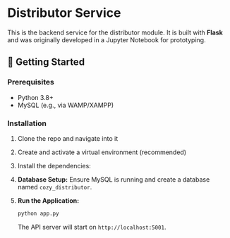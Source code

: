 # Distributor Service

This is the backend service for the distributor module. It is built with **Flask** and was originally developed in a Jupyter Notebook for prototyping.

## 🚀 Getting Started

### Prerequisites
- Python 3.8+
- MySQL (e.g., via WAMP/XAMPP)

### Installation
1.  Clone the repo and navigate into it
  
2.  Create and activate a virtual environment (recommended)
   
3.  Install the dependencies:
   
4.  **Database Setup:** Ensure MySQL is running and create a database named `cozy_distributor`.
5.  **Run the Application:**
    ```bash
    python app.py
    ```
    The API server will start on `http://localhost:5001`.

